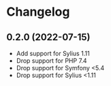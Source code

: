 # Changelog

## 0.2.0 (2022-07-15)

- Add support for Sylius 1.11
- Drop support for PHP 7.4
- Drop support for Symfony <5.4
- Drop support for Sylius <1.11

